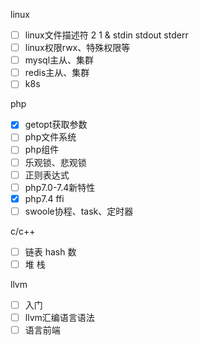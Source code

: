 linux 
- [ ] linux文件描述符 2 1 & stdin stdout stderr
- [ ] linux权限rwx、特殊权限等
- [ ] mysql主从、集群 
- [ ] redis主从、集群
- [ ] k8s

php
- [x] getopt获取参数
- [ ] php文件系统
- [ ] php组件
- [ ] 乐观锁、悲观锁
- [ ] 正则表达式
- [ ] php7.0-7.4新特性 
- [x] php7.4 ffi
- [ ] swoole协程、task、定时器

c/c++
- [ ] 链表 hash 数
- [ ] 堆 栈

llvm
- [ ] 入门
- [ ] llvm汇编语言语法
- [ ] 语言前端